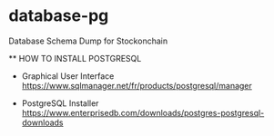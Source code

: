 # database-pg
Database Schema Dump for Stockonchain

** HOW TO INSTALL POSTGRESQL 

- Graphical User Interface 
https://www.sqlmanager.net/fr/products/postgresql/manager

- PostgreSQL Installer
https://www.enterprisedb.com/downloads/postgres-postgresql-downloads

